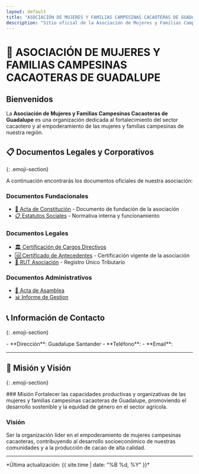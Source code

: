```yaml
---
layout: default
title: "ASOCIACIÓN DE MUJERES Y FAMILIAS CAMPESINAS CACAOTERAS DE GUADALUPE"
description: "Sitio oficial de la Asociación de Mujeres y Familias Campesinas Cacaoteras de Guadalupe - Documentos legales y corporativos"
---
```


# 🌱 ASOCIACIÓN DE MUJERES Y FAMILIAS CAMPESINAS CACAOTERAS DE GUADALUPE

## Bienvenidos

La **Asociación de Mujeres y Familias Campesinas Cacaoteras de Guadalupe** es una organización dedicada al fortalecimiento del sector cacaotero y al empoderamiento de las mujeres y familias campesinas de nuestra región.

## 📋 Documentos Legales y Corporativos
{: .emoji-section}

A continuación encontrarás los documentos oficiales de nuestra asociación:

### Documentos Fundacionales
- [📄 Acta de Constitución](docs/acta-constitucion-amfccg.pdf) - Documento de fundación de la asociación
- [📋 Estatutos Sociales](docs/ESTATUTOS_AMUFACAG.pdf) - Normativa interna y funcionamiento

### Documentos Legales
- [🏛️ Certificación de Cargos Directivos](docs/CERTIFICACION_CARGOS_DIRECTIVOS_AMUFACAG.pdf)
- [🆔 Certificado de Antecedentes](docs/CERTIFICADO_DE_ANTECEDENTES_AMUFACAG.pdf) - Certificación vigente de la asociación
- [📝 RUT Asociación](docs/Registro_Unico_Tributario.pdf) - Registro Único Tributario

### Documentos Administrativos
- [👥 Acta de Asamblea](docs/ACTA_DE_ASAMBLEA_AMUFACAG.pdf) 
- [📊 Informe de Gestion](docs/INFORME_DE_GESTION_AMUFACAG.pdf) 


## 📞 Información de Contacto
{: .emoji-section}

<div class="contact-section" markdown="1">
- **Dirección**: Guadalupe Santander
- **Teléfono**: 
- **Email**: 
</div>

---

## 🤝 Misión y Visión
{: .emoji-section}

<div class="mission-section" markdown="1">
### Misión
Fortalecer las capacidades productivas y organizativas de las mujeres y familias campesinas cacaoteras de Guadalupe, promoviendo el desarrollo sostenible y la equidad de género en el sector agrícola.

### Visión
Ser la organización líder en el empoderamiento de mujeres campesinas cacaoteras, contribuyendo al desarrollo socioeconómico de nuestras comunidades y a la producción de cacao de alta calidad.
</div>

---

<div class="last-updated" markdown="1">
*Última actualización: {{ site.time | date: "%B %d, %Y" }}*
</div>
